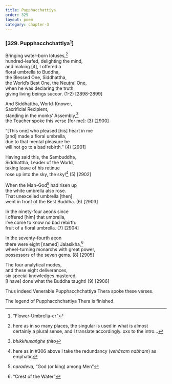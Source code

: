 ```yaml
---
title: Pupphacchattiya
order: 329
layout: poem
category: chapter-3
---
```


### \[329. Puppha<span class="diacritics" data-state="on">c</span><span class="no-diacritics" data-state="off">ch</span>chattiya[^1]\]

Bringing water-born lotuses,[^2]  
hundred-leafed, delighting the mind,  
and making \[it\], I offered a  
floral umbrella to Buddha,  
the Blessed One, Siddhattha,  
the World’s Best One, the Neutral One,  
when he was declaring the truth,  
giving living beings succor. (1-2) \[2898-2899\]

And Siddhattha, World-Knower,  
Sacrificial Recipient,  
standing in the monks’ Assembly,[^3]  
the Teacher spoke this verse \[for me\]: (3) \[2900\]

“\[This one\] who pleased \[his\] heart in me  
\[and\] made a floral umbrella,  
due to that mental pleasure he  
will not go to a bad rebirth.” (4) \[2901\]

Having said this, the Sambuddha,  
Siddhattha, Leader of the World,  
taking leave of his retinue  
rose up into the sky, the sky![^4] (5) \[2902\]

When the Man-God[^5] had risen up  
the white umbrella also rose.  
That unexcelled umbrella \[then\]  
went in front of the Best Buddha. (6) \[2903\]

In the ninety-four aeons since  
I offered \[him\] that umbrella,  
I’ve come to know no bad rebirth:  
fruit of a floral umbrella. (7) \[2904\]

In the seventy-fourth aeon  
there were eight \[named\] Jalasikha,[^6]  
wheel-turning monarchs with great power,  
possessors of the seven gems. (8) \[2905\]

The four analytical modes,  
and these eight deliverances,  
six special knowledges mastered,  
\[I have\] done what the Buddha taught! (9) \[2906\]

Thus indeed Venerable Puppha<span class="diacritics" data-state="on">c</span><span class="no-diacritics" data-state="off">ch</span>chattiya Thera spoke these verses.

The legend of Puppha<span class="diacritics" data-state="on">c</span><span class="no-diacritics" data-state="off">ch</span>chattiya Thera is finished.

[^1]: “Flower-Umbrella-er”

[^2]: here as in so many places, the singular is used in what is almost certainly a plural sense, and I translate accordingly. xxx to the intro…

[^3]: *bhikkhusaṅghe ṭhito*

[^4]: here as in \#306 above I take the redundancy (*vehāsam nabham*) as emphatic

[^5]: *naradeva*, “God (or king) among Men”

[^6]: “Crest of the Water”
